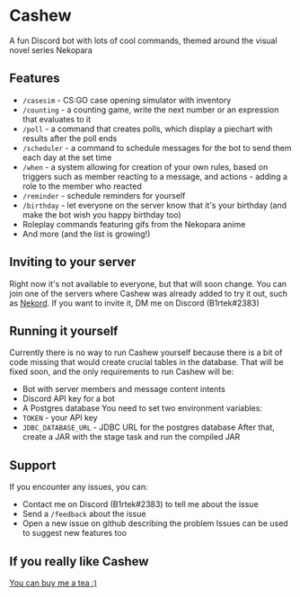 # Cashew
A fun Discord bot with lots of cool commands, themed around the visual novel series Nekopara

## Features
- `/casesim` - CS:GO case opening simulator with inventory
- `/counting` - a counting game, write the next number or an expression that evaluates to it
- `/poll` - a command that creates polls, which display a piechart with results after the poll ends
- `/scheduler` - a command to schedule messages for the bot to send them each day at the set time
- `/when` - a system allowing for creation of your own rules, based on triggers such as member reacting to a message, and actions - adding a role to the member who reacted
- `/reminder` - schedule reminders for yourself
- `/birthday` - let everyone on the server know that it's your birthday (and make the bot wish you happy birthday too)
- Roleplay commands featuring gifs from the Nekopara anime
- And more (and the list is growing!)

## Inviting to your server
Right now it's not available to everyone, but that will soon change. You can join one of the servers where Cashew was already added to try it out, such as [Nekord](https://discord.gg/EVcdmJuM). If you want to invite it, DM me on Discord (B1rtek#2383)

## Running it yourself
Currently there is no way to run Cashew yourself because there is a bit of code missing that would create crucial tables in the database. That will be fixed soon, and the only requirements to run Cashew will be:
- Bot with server members and message content intents
- Discord API key for a bot
- A Postgres database
You need to set two environment variables:
- `TOKEN` - your API key
- `JDBC_DATABASE_URL` - JDBC URL for the postgres database
After that, create a JAR with the stage task and run the compiled JAR

## Support
If you encounter any issues, you can:
- Contact me on Discord (B1rtek#2383) to tell me about the issue
- Send a `/feedback` about the issue
- Open a new issue on github describing the problem
Issues can be used to suggest new features too

## If you really like Cashew
[You can buy me a tea :)](https://ko-fi.com/b1rtek)
